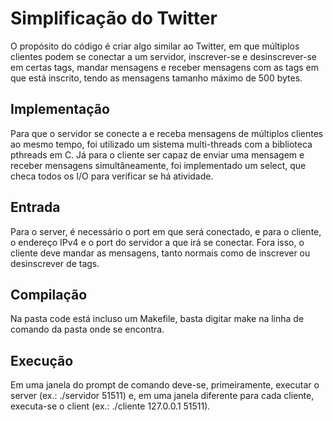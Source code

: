 # Simplificação do Twitter
  O propósito do código é criar algo similar ao Twitter, em que múltiplos clientes podem se conectar a um servidor, inscrever-se e desinscrever-se em certas tags, mandar mensagens e receber mensagens com as tags em que está inscrito, tendo as mensagens tamanho máximo de 500 bytes.
  
## Implementação
  Para que o servidor se conecte a e receba mensagens de múltiplos clientes ao mesmo tempo, foi utilizado um sistema multi-threads com a biblioteca pthreads em C. Já para o cliente ser capaz de enviar uma mensagem e receber mensagens simultâneamente, foi implementado um select, que checa todos os I/O para verificar se há atividade.
  
## Entrada
  Para o server, é necessário o port em que será conectado, e para o cliente, o endereço IPv4 e o port do servidor a que irá se conectar. Fora isso, o cliente deve mandar as mensagens, tanto normais como de inscrever ou desinscrever de tags.
  
## Compilação
  Na pasta code está incluso um Makefile, basta digitar make na linha de comando da pasta onde se encontra.

## Execução
  Em uma janela do prompt de comando deve-se, primeiramente, executar o server (ex.: ./servidor 51511) e, em uma janela diferente para cada cliente, executa-se o client (ex.: ./cliente 127.0.0.1 51511).
